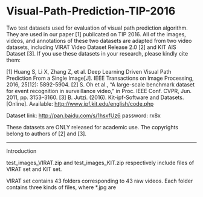 # Visual-Path-Prediction-TIP-2016

Two test datasets used for evaluation of visual path prediction algorithm. They are used in our paper [1] publicated on TIP 2016. All of the images, videos, and annotations of these two datasets are adapted from two video datasets, including VIRAT Video Dataset Release 2.0 [2] and KIT AIS Dataset [3]. If you use these datasets in your research, please kindly cite them:

[1] Huang S, Li X, Zhang Z, et al. Deep Learning Driven Visual Path Prediction From a Single Image[J]. IEEE Transactions on Image Processing, 2016, 25(12): 5892-5904.
[2] S. Oh et al., “A large-scale benchmark dataset for event recognition in surveillance video,” in Proc. IEEE Conf. CVPR, Jun. 2011,
pp. 3153–3160.
[3] B. Jutzi. (2016). Kit-ipf-Software and Datasets. [Online]. Available: http://www.ipf.kit.edu/english/code.php

Dataset link: http://pan.baidu.com/s/1hsxfUz6 password: rx8x

These datasets are ONLY released for academic use. The copyrights belong to authors of [2] and [3].  


------------------------------------------------------------------------------------------------------------------------------------
Introduction

test_images_VIRAT.zip and test_images_KIT.zip respectively include files of VIRAT set and KIT set. 

VIRAT set contains 43 folders corresponding to 43 raw videos. Each folder contains three kinds of files, where \*.jpg are  





